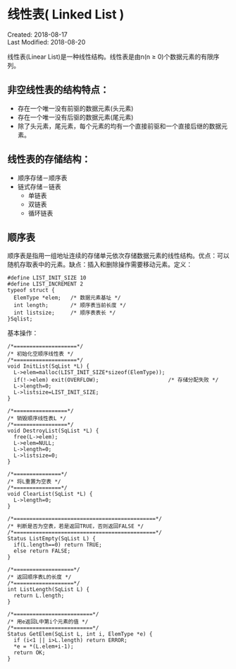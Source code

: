 # 线性表( Linked List )
Created: 2018-08-17  
Last Modified: 2018-08-20  

线性表(Linear List)是一种线性结构。线性表是由n(n ≥ 0)个数据元素的有限序列。

## 非空线性表的结构特点：
  - 存在一个唯一没有前驱的数据元素(头元素)
  - 存在一个唯一没有后驱的数据元素(尾元素)
  - 除了头元素，尾元素，每个元素的均有一个直接前驱和一个直接后继的数据元素。

## 线性表的存储结构：
  - 顺序存储－顺序表
  - 链式存储－链表
    - 单链表
    - 双链表
    - 循环链表

## 顺序表
顺序表是指用一组地址连续的存储单元依次存储数据元素的线性结构。优点：可以随机存取表中的元素。缺点：插入和删除操作需要移动元素。定义：
```
#define LIST_INIT_SIZE 10
#define LIST_INCREMENT 2
typeof struct {
  ElemType *elem;   /* 数据元素基址 */
  int length;       /* 顺序表当前长度 */
  int listsize;     /* 顺序表表长 */ 
}Sqlist;
```
基本操作：
```
/*====================*/
/* 初始化空顺序线性表 */
/*====================*/
void InitList(SqList *L) {
  L->elem=malloc(LIST_INIT_SIZE*sizeof(ElemType));
  if(!->elem) exit(OVERFLOW);                      /* 存储分配失败 */
  L->length=0;
  L->listsize=LIST_INIT_SIZE;
}
```
```
/*=================*/
/* 销毁顺序线性表L */
/*=================*/
void DestroyList(SqList *L) {
  free(L->elem);
  L->elem=NULL;
  L->length=0;
  L->listsize=0;
}
```
```
/*===============*/
/* 将L重置为空表 */
/*===============*/
void ClearList(SqList *L) {
  L->length=0;
}
```
```
/*=============================================*/
/* 判断是否为空表，若是返回TRUE，否则返回FALSE */
/*=============================================*/
Status ListEmpty(SqList L) {
  if(L.length==0) return TRUE;
  else return FALSE;
}
```
```
/*===================*/
/* 返回顺序表L的长度 */
/*===================*/
int ListLength(SqList L) {
  return L.length;
}
```
```
/*=========================*/
/* 用e返回L中第i个元素的值 */
/*=========================*/
Status GetElem(SqList L, int i, ElemType *e) {
  if (i<1 || i>L.length) return ERROR;
  *e = *(L.elem+i-1);
  return OK;
}
```